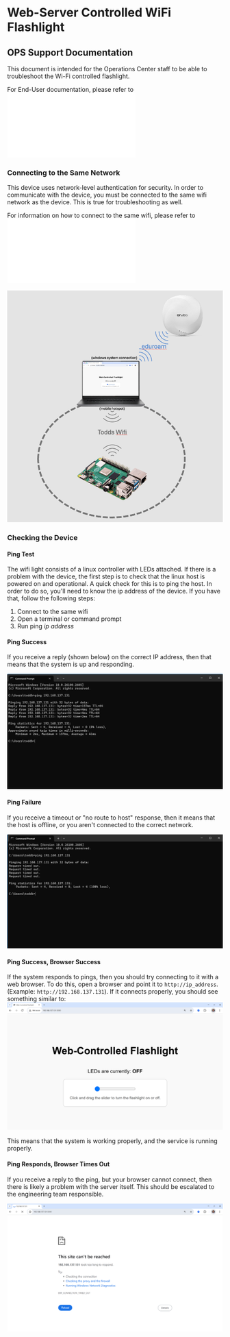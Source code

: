 # Web-Server Controlled WiFi Flashlight #
## OPS Support Documentation ##

This document is intended for the Operations Center staff to be able to troubleshoot the Wi-Fi controlled flashlight.

For End-User documentation, please refer to ![End User Documentation](./end_user.md)

### Connecting to the Same Network ###

This device uses network-level authentication for security. In order to communicate with the device, you must be connected to the same wifi network as the device. This is true for troubleshooting as well.

For information on how to connect to the same wifi, please refer to ![End User Documentation](./end_user.md#connect-to-the-same-wi-fi)

![Network Design](./images/wifi_design.png)

### Checking the Device ###

#### Ping Test ####
The wifi light consists of a linux controller with LEDs attached. If there is a problem with the device, the first step is to check that the linux host is powered on and operational. A quick check for this is to ping the host. In order to do so, you'll need to know the ip address of the device. If you have that, follow the following steps:
1. Connect to the same wifi
2. Open a terminal or command prompt
3. Run ping *ip address*

#### Ping Success ####
If you receive a reply (shown below) on the correct IP address, then that means that the system is up and responding.

![Ping - Success](./images/ping_success.png)

#### Ping Failure ####

If you receive a timeout or "no route to host" response, then it means that the host is offline, or you aren't connected to the correct network.

![Ping - Failure](./images/ping_failure.png)

#### Ping Success, Browser Success ####

If the system responds to pings, then you should try connecting to it with a web browser. To do this, open a browser and point it to `http://ip_address`. (Example: `http://192.168.137.131`). If it connects properly, you should see something similar to:
![User Interface: Off](./images/browser_control_off.png)

This means that the system is working properly, and the service is running properly.

#### Ping Responds, Browser Times Out ####
If you receive a reply to the ping, but your browser cannot connect, then there is likely a problem with the server itself. This should be escalated to the engineering team responsible.

![Browser Time Out](./images/browser_timeout.png)

